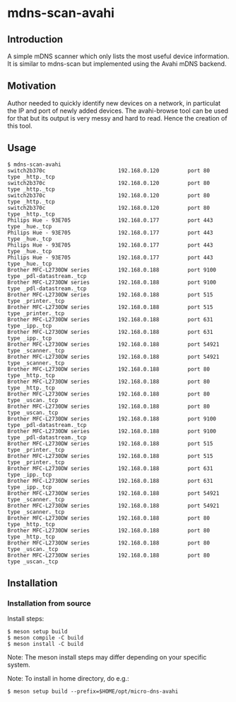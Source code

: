 # mdns-scan-avahi

## Introduction
A simple mDNS scanner which only lists the most useful device information. It is
similar to mdns-scan but implemented using the Avahi mDNS backend.

## Motivation

Author needed to quickly identify new devices on a network, in particulat the IP
and port of newly added devices. The avahi-browse tool can be used for that but
its output is very messy and hard to read. Hence the creation of this tool.

## Usage

```
$ mdns-scan-avahi
switch2b370c                       192.168.0.120         port 80     type _http._tcp
switch2b370c                       192.168.0.120         port 80     type _http._tcp
switch2b370c                       192.168.0.120         port 80     type _http._tcp
switch2b370c                       192.168.0.120         port 80     type _http._tcp
Philips Hue - 93E705               192.168.0.177         port 443    type _hue._tcp
Philips Hue - 93E705               192.168.0.177         port 443    type _hue._tcp
Philips Hue - 93E705               192.168.0.177         port 443    type _hue._tcp
Philips Hue - 93E705               192.168.0.177         port 443    type _hue._tcp
Brother MFC-L2730DW series         192.168.0.188         port 9100   type _pdl-datastream._tcp
Brother MFC-L2730DW series         192.168.0.188         port 9100   type _pdl-datastream._tcp
Brother MFC-L2730DW series         192.168.0.188         port 515    type _printer._tcp
Brother MFC-L2730DW series         192.168.0.188         port 515    type _printer._tcp
Brother MFC-L2730DW series         192.168.0.188         port 631    type _ipp._tcp
Brother MFC-L2730DW series         192.168.0.188         port 631    type _ipp._tcp
Brother MFC-L2730DW series         192.168.0.188         port 54921  type _scanner._tcp
Brother MFC-L2730DW series         192.168.0.188         port 54921  type _scanner._tcp
Brother MFC-L2730DW series         192.168.0.188         port 80     type _http._tcp
Brother MFC-L2730DW series         192.168.0.188         port 80     type _http._tcp
Brother MFC-L2730DW series         192.168.0.188         port 80     type _uscan._tcp
Brother MFC-L2730DW series         192.168.0.188         port 80     type _uscan._tcp
Brother MFC-L2730DW series         192.168.0.188         port 9100   type _pdl-datastream._tcp
Brother MFC-L2730DW series         192.168.0.188         port 9100   type _pdl-datastream._tcp
Brother MFC-L2730DW series         192.168.0.188         port 515    type _printer._tcp
Brother MFC-L2730DW series         192.168.0.188         port 515    type _printer._tcp
Brother MFC-L2730DW series         192.168.0.188         port 631    type _ipp._tcp
Brother MFC-L2730DW series         192.168.0.188         port 631    type _ipp._tcp
Brother MFC-L2730DW series         192.168.0.188         port 54921  type _scanner._tcp
Brother MFC-L2730DW series         192.168.0.188         port 54921  type _scanner._tcp
Brother MFC-L2730DW series         192.168.0.188         port 80     type _http._tcp
Brother MFC-L2730DW series         192.168.0.188         port 80     type _http._tcp
Brother MFC-L2730DW series         192.168.0.188         port 80     type _uscan._tcp
Brother MFC-L2730DW series         192.168.0.188         port 80     type _uscan._tcp
```

## Installation

### Installation from source

Install steps:
```
$ meson setup build
$ meson compile -C build
$ meson install -C build
```

Note: The meson install steps may differ depending on your specific system.

Note: To install in home directory, do e.g.:
```
$ meson setup build --prefix=$HOME/opt/micro-dns-avahi
```

